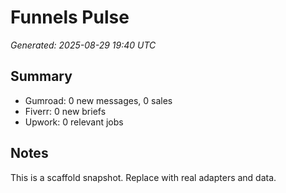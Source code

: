 # Funnels Pulse
_Generated: 2025-08-29 19:40 UTC_

## Summary
- Gumroad: 0 new messages, 0 sales
- Fiverr: 0 new briefs
- Upwork: 0 relevant jobs

## Notes
This is a scaffold snapshot. Replace with real adapters and data.
